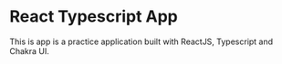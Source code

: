 # React Typescript App

This is app is a practice application built with ReactJS, Typescript and Chakra UI.
